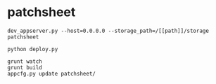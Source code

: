 patchsheet
==========

`dev_appserver.py --host=0.0.0.0 --storage_path=/[[path]]/storage patchsheet`

`python deploy.py`

`grunt watch`  
`grunt build`  
`appcfg.py update patchsheet/`
